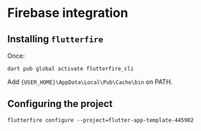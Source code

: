# Firebase integration

## Installing `flutterfire`

Once:

```shell
dart pub global activate flutterfire_cli
```

Add `{USER_HOME}\AppData\Local\Pub\Cache\bin` on PATH.

## Configuring the project

```shell
flutterfire configure --project=flutter-app-template-445902
```
